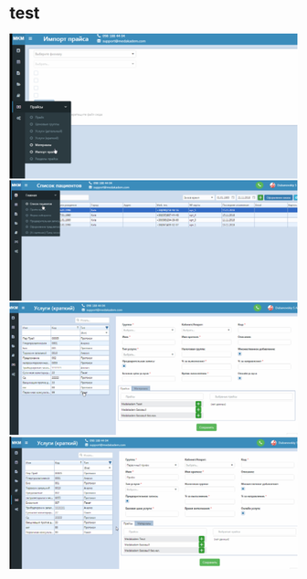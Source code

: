 # test

![Image](Image/importpraisa.gif)
![Image](Image/oformleniepacienta.gif)
![Image](Image/UslugiKratkii.gif)
![Image](Image/UslugiKratkiiProtokol.gif)